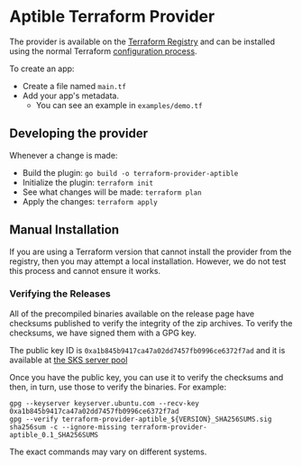 # Aptible Terraform Provider

The provider is available on the [Terraform Registry](https://registry.terraform.io/providers/aptible/aptible/latest) and can be installed using the normal Terraform [configuration process](https://www.terraform.io/docs/language/providers/configuration.html).

To create an app:

- Create a file named `main.tf`
- Add your app's metadata.
  - You can see an example in `examples/demo.tf`

## Developing the provider

Whenever a change is made:

- Build the plugin: `go build -o terraform-provider-aptible`
- Initialize the plugin: `terraform init`
- See what changes will be made: `terraform plan`
- Apply the changes: `terraform apply`

## Manual Installation

If you are using a Terraform version that cannot install the provider from the registry, 
then you may attempt a local installation. However, we do not test this process and cannot
ensure it works.

### Verifying the Releases

All of the precompiled binaries available on the release page have checksums published to
verify the integrity of the zip archives. To verify the checksums, we have signed them with a
GPG key.

The public key ID is `0xa1b845b9417ca47a02dd7457fb0996ce6372f7ad` and it is available at [the SKS server pool](http://keyserver.ubuntu.com/pks/lookup?op=get&search=0xa1b845b9417ca47a02dd7457fb0996ce6372f7ad)

Once you have the public key, you can use it to verify the checksums and then, in turn, use
those to verify the binaries. For example:

```
gpg --keyserver keyserver.ubuntu.com --recv-key 0xa1b845b9417ca47a02dd7457fb0996ce6372f7ad
gpg --verify terraform-provider-aptible_${VERSION}_SHA256SUMS.sig
sha256sum -c --ignore-missing terraform-provider-aptible_0.1_SHA256SUMS
```

The exact commands may vary on different systems.
